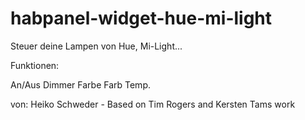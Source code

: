 # habpanel-widget-hue-mi-light


Steuer deine Lampen von Hue, Mi-Light...

Funktionen:

An/Aus
Dimmer
Farbe
Farb Temp.



von: Heiko Schweder - Based on Tim Rogers and Kersten Tams work
